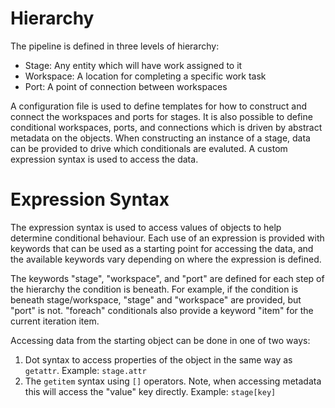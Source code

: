 # Hierarchy
The pipeline is defined in three levels of hierarchy:
* Stage: Any entity which will have work assigned to it
* Workspace: A location for completing a specific work task
* Port: A point of connection between workspaces

A configuration file is used to define templates for how to construct and connect the workspaces and ports for stages. It is also possible to define conditional workspaces, ports, and connections which is driven by abstract metadata on the objects. When constructing an instance of a stage, data can be provided to drive which conditionals are evaluted. A custom expression syntax is used to access the data.

# Expression Syntax
The expression syntax is used to access values of objects to help determine conditional behaviour. Each use of an expression is provided with keywords that can be used as a starting point for accessing the data, and the available keywords vary depending on where the expression is defined.

The keywords "stage", "workspace", and "port" are defined for each step of the hierarchy the condition is beneath. For example, if the condition is beneath stage/workspace, "stage" and "workspace" are provided, but "port" is not.
"foreach" conditionals also provide a keyword "item" for the current iteration item.

Accessing data from the starting object can be done in one of two ways:
1. Dot syntax to access properties of the object in the same way as `getattr`. Example: `stage.attr`
2. The `getitem` syntax using `[]` operators. Note, when accessing metadata this will access the "value" key directly. Example: `stage[key]`
